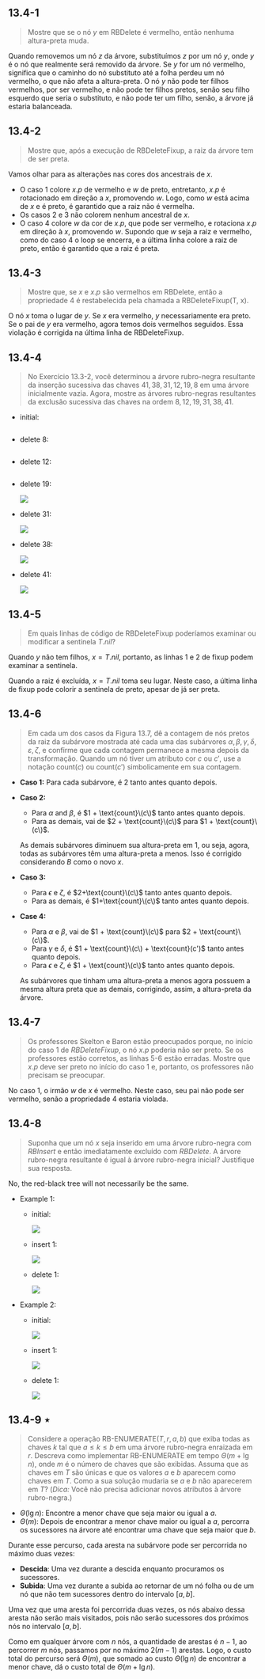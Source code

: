 ## 13.4-1

> Mostre que se o nó $y$ em $\text{RBDelete}$ é vermelho, então nenhuma altura-preta muda.

Quando removemos um nó $z$ da árvore, substituímos $z$ por um nó $y$, onde $y$ é o nó que realmente será removido da árvore. Se $y$ for um nó vermelho, significa que o caminho do nó substituto até a folha perdeu um nó vermelho, o que não afeta a altura-preta. O nó $y$ não pode ter filhos vermelhos, por ser vermelho, e não pode ter filhos pretos, senão seu filho esquerdo que seria o substituto, e não pode ter um filho, senão, a árvore já estaria balanceada.

## 13.4-2

> Mostre que, após a execução de $\text{RBDeleteFixup}$, a raiz da árvore tem de ser preta.

Vamos olhar para as alterações nas cores dos ancestrais de $x$.

- O caso 1 colore $x.p$ de vermelho e $w$ de preto, entretanto, $x.p$ é rotacionado em direção a $x$, promovendo $w$. Logo, como $w$ está acima de $x$ e é preto, é garantido que a raiz não é vermelha.
- Os casos 2 e 3 não colorem nenhum ancestral de $x$.
- O caso 4 colore $w$ da cor de $x.p$, que pode ser vermelho, e rotaciona $x.p$ em direção à $x$, promovendo $w$. Supondo que $w$ seja a raiz e vermelho, como do caso 4 o loop se encerra, e a última linha colore a raiz de preto, então é garantido que a raiz é preta.

## 13.4-3

> Mostre que, se $x$ e $x.p$ são vermelhos em RBDelete, então a propriedade 4 é restabelecida pela chamada a $\text{RBDeleteFixup(T, x)}$.

O nó $x$ toma o lugar de $y$. Se $x$ era vermelho, $y$ necessariamente era preto. Se o pai de $y$ era vermelho, agora temos dois vermelhos seguidos. Essa violação é corrigida na última linha de $\text{RBDeleteFixup}$.

## 13.4-4

> No Exercício 13.3-2, você determinou a árvore rubro-negra resultante da inserção sucessiva das chaves $41, 38, 31, 12, 19, 8$ em uma árvore inicialmente vazia. Agora, mostre as árvores rubro-negras resultantes da exclusão sucessiva das chaves na ordem $8, 12, 19, 31, 38, 41$.

- initial:

    ![<img src="../img/13.4-3-1.png" width="20"/>](../img/13.4-3-1.png)

- delete $8$:

    ![<img src="../img/13.4-3-2.png" width="20"/>](../img/13.4-3-2.png)

- delete $12$:

    ![<img src="../img/13.4-3-3.png" width="20"/>](../img/13.4-3-3.png)

- delete $19$:

    <img src="../../img/13.4-3-4.png" style="max-height:100px" />

- delete $31$:

    <img src="../../img/13.4-3-5.png" style="max-height:100px" />

- delete $38$:

    <img src="../../img/13.4-3-6.png" style="max-height:50px" />

- delete $41$:

    <img src="../../img/13.4-3-7.png" style="max-height:50px" />

## 13.4-5

> Em quais linhas de código de $\text{RBDeleteFixup}$ poderíamos examinar ou modificar a sentinela $T.nil$?

Quando $y$ não tem filhos, $x=T.nil$, portanto, as linhas 1 e 2 de fixup podem examinar a sentinela.

Quando a raiz é excluída, $x=T.nil$ toma seu lugar. Neste caso, a última linha de fixup pode colorir a sentinela de preto, apesar de já ser preta.

## 13.4-6

> Em cada um dos casos da Figura 13.7, dê a contagem de nós pretos da raiz da subárvore mostrada até cada uma das subárvores $\alpha , β, γ, δ, ε, ζ$, e confirme que cada contagem permanece a mesma depois da transformação. Quando um nó tiver um atributo cor $c$ ou $c'$, use a notação $\text{count}(c)$ ou $\text{count}(c')$ simbolicamente em sua contagem.

- **Caso 1:** Para cada subárvore, é $2$ tanto antes quanto depois.

- **Caso 2:**

    - Para $\alpha$ and $\beta$, é $1 + \text{count}\(c\)$ tanto antes quanto depois.
    - Para as demais, vai de $2 + \text{count}\(c\)$ para $1 + \text{count}\(c\)$.

    As demais subárvores diminuem sua altura-preta em 1, ou seja, agora, todas as subárvores têm uma altura-preta a menos. Isso é corrigido considerando $B$ como o novo $x$.

- **Caso 3:**

    - Para $\epsilon$ e $\zeta$, é $2+\text{count}\(c\)$ tanto antes quanto depois.
    - Para as demais, é $1+\text{count}\(c\)$ tanto antes quanto depois.

- **Case 4:**

    - Para $\alpha$ e $\beta$, vai de $1 + \text{count}\(c\)$ para $2 + \text{count}\(c\)$.
    - Para $\gamma$ e $\delta$, é $1 + \text{count}\(c\) + \text{count}(c')$ tanto antes quanto depois.
    - Para $\epsilon$ e $\zeta$, é $1 + \text{count}\(c\)$ tanto antes quanto depois.

    As subárvores que tinham uma altura-preta a menos agora possuem a mesma altura preta que as demais, corrigindo, assim, a altura-preta da árvore.

## 13.4-7

> Os professores Skelton e Baron estão preocupados porque, no início do caso 1 de $RBDeleteFixup$, o nó $x.p$ poderia não ser preto. Se os professores estão corretos, as linhas 5-6 estão erradas. Mostre que $x.p$ deve ser preto no início do caso 1 e, portanto, os professores não precisam se preocupar.

No caso 1, o irmão $w$ de $x$ é vermelho. Neste caso, seu pai não pode ser vermelho, senão a propriedade 4 estaria violada.

## 13.4-8

> Suponha que um nó $x$ seja inserido em uma árvore rubro-negra com $RBInsert$ e então imediatamente excluído com $RBDelete$. A árvore rubro-negra resultante é igual à árvore rubro-negra inicial? Justifique sua resposta.

No, the red-black tree will not necessarily be the same.

- Example 1:

    - initial:

        ![](../img/13.4-7-1.png)

    - insert $1$:

        ![](../img/13.4-7-2.png)

    - delete $1$:

        ![](../img/13.4-7-3.png)

- Example 2:

    - initial:

        ![](../img/13.4-7-4.png)

    - insert $1$:

        ![](../img/13.4-7-5.png)

    - delete $1$:

        ![](../img/13.4-7-6.png)

## 13.4-9 $\star$

> Considere a operação $\text{RB-ENUMERATE}(T, r, a, b)$ que exiba todas as chaves $k$ tal que $a \le k \le b$ em uma árvore rubro-negra enraizada em $r$. Descreva como implementar $\text{RB-ENUMERATE}$ em tempo $\Theta(m+\lg n)$, onde $m$ é o número de chaves que são exibidas. Assuma que as chaves em $T$ são únicas e que os valores $a$ e $b$ aparecem como chaves em $T$. Como a sua solução mudaria se $a$ e $b$ não aparecerem em $T$? ($\textit{Dica:}$ Você não precisa adicionar novos atributos à árvore rubro-negra.)

- $\Theta(\lg n)$:  Encontre a menor chave que seja maior ou igual a $a$.
- $\Theta(m)$: Depois de encontrar a menor chave maior ou igual a $a$, percorra os sucessores na árvore até encontrar uma chave que seja maior que $b$.

Durante esse percurso, cada aresta na subárvore pode ser percorrida no máximo duas vezes:

   - **Descida**: Uma vez durante a descida enquanto procuramos os sucessores.
   - **Subida**: Uma vez durante a subida ao retornar de um nó folha ou de um nó que não tem sucessores dentro do intervalo $[a, b]$.

Uma vez que uma aresta foi percorrida duas vezes, os nós abaixo dessa aresta não serão mais visitados, pois não serão sucessores dos próximos nós no intervalo $[a, b]$.

Como em qualquer árvore com $n$ nós, a quantidade de arestas é $n - 1$, ao percorrer $m$ nós, passamos por no máximo $2(m-1)$ arestas. Logo, o custo total do percurso será $\Theta(m)$, que somado ao custo $\Theta(\lg n)$ de encontrar a menor chave, dá o custo total de $\Theta(m+\lg n)$.
